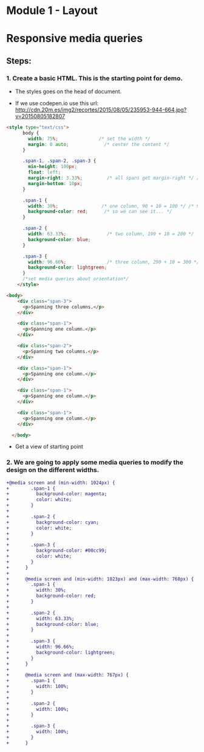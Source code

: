 # Module 1 - Layout

# Responsive media queries

## Steps:

### 1. Create a basic HTML. This is the starting point for demo. 

* The styles goes on the head of document.

* If we use codepen.io use this url: http://cdn.20m.es/img2/recortes/2015/08/05/235953-944-664.jpg?v=20150805182807

```html 
<style type="text/css">
      body {
        width: 75%;               /* set the width */
        margin: 0 auto;             /* center the content */
      }

      .span-1, .span-2, .span-3 {
        min-height: 100px;
        float: left;
        margin-right: 3.33%;         /* all spans get margin-right */ /* 10 / 300 = 0.03333  */
        margin-bottom: 10px;
      }

      .span-1 {
        width: 30%;                /* one column, 90 + 10 = 100 */ /* 90 / 300 */
        background-color: red;      /* so we can see it... */
      }

      .span-2 {
        width: 63.33%;               /* two column, 190 + 10 = 200 */
        background-color: blue;
      }

      .span-3 {
        width: 96.66%;               /* three column, 290 + 10 = 300 */
        background-color: lightgreen;
      }
      /*set media queries about orientation*/
    </style>

<body>
    <div class="span-3">
      <p>Spanning three columns.</p>
    </div>

    <div class="span-1">
      <p>Spanning one column.</p>
    </div>

    <div class="span-2">
      <p>Spanning two columns.</p>
    </div>

    <div class="span-1">
      <p>Spanning one column.</p>
    </div>

    <div class="span-1">
      <p>Spanning one column.</p>
    </div>

    <div class="span-1">
      <p>Spanning one column.</p>
    </div>

  </body>
``` 

* Get a view of starting point

### 2. We are going to apply some media queries to modify the design on the different widths.

```diff style
+@media screen and (min-width: 1024px) {
+        .span-1 {
+          background-color: magenta;
+          color: white;
+        }
+
+        .span-2 {
+          background-color: cyan;
+          color: white;
+        }
+
+        .span-3 {
+          background-color: #00cc99;
+          color: white;
+        }
+      }
+
+      @media screen and (min-width: 1023px) and (max-width: 768px) {
+        .span-1 {
+          width: 30%;
+          background-color: red;
+        }
+
+        .span-2 {
+          width: 63.33%;
+          background-color: blue;
+        }
+
+        .span-3 {
+          width: 96.66%;
+          background-color: lightgreen;
+        }
+      }
+
+      @media screen and (max-width: 767px) {
+        .span-1 {
+          width: 100%;
+        }
+
+        .span-2 {
+          width: 100%;
+        }
+
+        .span-3 {
+          width: 100%;
+        }
+      }
```